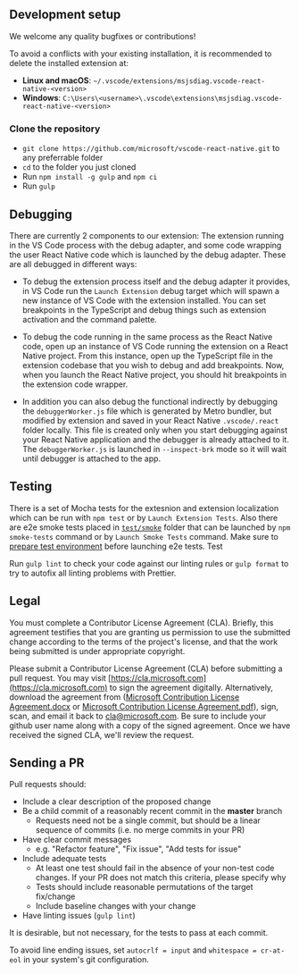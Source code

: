 ## Development setup

We welcome any quality bugfixes or contributions!

To avoid a conflicts with your existing installation, it is recommended to delete the installed extension at:

- **Linux and macOS**: `~/.vscode/extensions/msjsdiag.vscode-react-native-<version>`
- **Windows**: `C:\Users\<username>\.vscode\extensions\msjsdiag.vscode-react-native-<version>`

### Clone the repository

- `git clone https://github.com/microsoft/vscode-react-native.git` to any preferrable folder
- `cd` to the folder you just cloned
- Run `npm install -g gulp` and `npm ci`
- Run `gulp`

## Debugging

There are currently 2 components to our extension: The extension running in the VS Code process with the debug adapter, and some code wrapping the user React Native code which is launched by the debug adapter. These are all debugged in different ways:

- To debug the extension process itself and the debug adapter it provides, in VS Code run the `Launch Extension` debug target which will spawn a new instance of VS Code with the extension installed. You can set breakpoints in the TypeScript and debug things such as extension activation and the command palette.

- To debug the code running in the same process as the React Native code, open up an instance of VS Code running the extension on a React Native project. From this instance, open up the TypeScript file in the extension codebase that you wish to debug and add breakpoints. Now, when you launch the React Native project, you should hit breakpoints in the extension code wrapper.

- In addition you can also debug the functional indirectly by debugging the `debuggerWorker.js` file which is generated by Metro bundler, but modified by extension and saved in your React Native `.vscode/.react` folder locally. This file is created only when you start debugging against your React Native application and the debugger is already attached to it. The `debuggerWorker.js` is launched in `--inspect-brk` mode so it will wait until debugger is attached to the app.

## Testing

There is a set of Mocha tests for the extesnion and extension localization which can be run with `npm test` or by `Launch Extension Tests`. Also there are e2e smoke tests placed in [`test/smoke`](https://github.com/microsoft/vscode-react-native/tree/master/test/smoke) folder that can be launched by `npm smoke-tests` command or by `Launch Smoke Tests` command. Make sure to [prepare test environment](https://github.com/microsoft/vscode-react-native/blob/master/test/smoke/docs/run-locally.md) before launching e2e tests. Test

Run `gulp lint` to check your code against our linting rules or `gulp format` to try to autofix all linting problems with Prettier.

## Legal

You must complete a Contributor License Agreement (CLA). Briefly, this agreement testifies that you are granting us permission to use the submitted change according to the terms of the project's license, and that the work being submitted is under appropriate copyright.

Please submit a Contributor License Agreement (CLA) before submitting a pull request. You may visit [https://cla.microsoft.com](https://cla.microsoft.com) to sign the agreement digitally. Alternatively, download the agreement from ([Microsoft Contribution License Agreement.docx](https://www.codeplex.com/Download?ProjectName=typescript&DownloadId=822190) or [Microsoft Contribution License Agreement.pdf](https://www.codeplex.com/Download?ProjectName=typescript&DownloadId=921298)), sign, scan, and email it back to <cla@microsoft.com>. Be sure to include your github user name along with a copy of the signed agreement. Once we have received the signed CLA, we'll review the request.

## Sending a PR

Pull requests should:

- Include a clear description of the proposed change
- Be a child commit of a reasonably recent commit in the **master** branch
  - Requests need not be a single commit, but should be a linear sequence of commits (i.e. no merge commits in your PR)
- Have clear commit messages
  - e.g. "Refactor feature", "Fix issue", "Add tests for issue"
- Include adequate tests
  - At least one test should fail in the absence of your non-test code changes. If your PR does not match this criteria, please specify why
  - Tests should include reasonable permutations of the target fix/change
  - Include baseline changes with your change
- Have linting issues (`gulp lint`)

It is desirable, but not necessary, for the tests to pass at each commit.

To avoid line ending issues, set `autocrlf = input` and `whitespace = cr-at-eol` in your system's git configuration.
